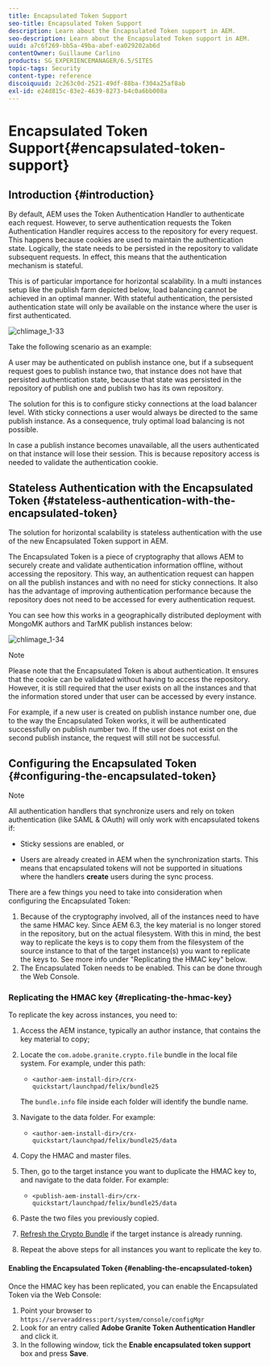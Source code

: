 ```yaml
---
title: Encapsulated Token Support
seo-title: Encapsulated Token Support
description: Learn about the Encapsulated Token support in AEM.
seo-description: Learn about the Encapsulated Token support in AEM.
uuid: a7c6f269-bb5a-49ba-abef-ea029202ab6d
contentOwner: Guillaume Carlino
products: SG_EXPERIENCEMANAGER/6.5/SITES
topic-tags: Security
content-type: reference
discoiquuid: 2c263c0d-2521-49df-88ba-f304a25af8ab
exl-id: e24d815c-83e2-4639-8273-b4c0a6bb008a
---
```

# Encapsulated Token Support{#encapsulated-token-support}

## Introduction {#introduction}

By default, AEM uses the Token Authentication Handler to authenticate each request. However, to serve authentication requests the Token Authentication Handler requires access to the repository for every request. This happens because cookies are used to maintain the authentication state. Logically, the state needs to be persisted in the repository to validate subsequent requests. In effect, this means that the authentication mechanism is stateful.

This is of particular importance for horizontal scalability. In a multi instances setup like the publish farm depicted below, load balancing cannot be achieved in an optimal manner. With stateful authentication, the persisted authentication state will only be available on the instance where the user is first authenticated.

![chlimage_1-33](assets/chlimage_1-33a.png)

Take the following scenario as an example:

A user may be authenticated on publish instance one, but if a subsequent request goes to publish instance two, that instance does not have that persisted authentication state, because that state was persisted in the repository of publish one and publish two has its own repository.

The solution for this is to configure sticky connections at the load balancer level. With sticky connections a user would always be directed to the same publish instance. As a consequence, truly optimal load balancing is not possible.

In case a publish instance becomes unavailable, all the users authenticated on that instance will lose their session. This is because repository access is needed to validate the authentication cookie.

## Stateless Authentication with the Encapsulated Token {#stateless-authentication-with-the-encapsulated-token}

The solution for horizontal scalability is stateless authentication with the use of the new Encapsulated Token support in AEM.

The Encapsulated Token is a piece of cryptography that allows AEM to securely create and validate authentication information offline, without accessing the repository. This way, an authentication request can happen on all the publish instances and with no need for sticky connections. It also has the advantage of improving authentication performance because the repository does not need to be accessed for every authentication request.

You can see how this works in a geographically distributed deployment with MongoMK authors and TarMK publish instances below:

![chlimage_1-34](assets/chlimage_1-34a.png)

>[!NOTE]
>
>Please note that the Encapsulated Token is about authentication. It ensures that the cookie can be validated without having to access the repository. However, it is still required that the user exists on all the instances and that the information stored under that user can be accessed by every instance.
>
>For example, if a new user is created on publish instance number one, due to the way the Encapsulated Token works, it will be authenticated successfully on publish number two. If the user does not exist on the second publish instance, the request will still not be successful.
>

## Configuring the Encapsulated Token {#configuring-the-encapsulated-token}

>[!NOTE]
>All authentication handlers that synchronize users and rely on token authentication (like SAML & OAuth) will only work with encapsulated tokens if:
>
>* Sticky sessions are enabled, or
>
>* Users are already created in AEM when the synchronization starts. This means that encapsulated tokens will not be supported in situations where the handlers **create** users during the sync process.

There are a few things you need to take into consideration when configuring the Encapsulated Token:

1. Because of the cryptography involved, all of the instances need to have the same HMAC key. Since AEM 6.3, the key material is no longer stored in the repository, but on the actual filesystem. With this in mind, the best way to replicate the keys is to copy them from the filesystem of the source instance to that of the target instance(s) you want to replicate the keys to. See more info under "Replicating the HMAC key" below.
1. The Encapsulated Token needs to be enabled. This can be done through the Web Console.

### Replicating the HMAC key {#replicating-the-hmac-key}

To replicate the key across instances, you need to:

1. Access the AEM instance, typically an author instance, that contains the key material to copy;
1. Locate the `com.adobe.granite.crypto.file` bundle in the local file system. For example, under this path:

    * `<author-aem-install-dir>/crx-quickstart/launchpad/felix/bundle25`

   The `bundle.info` file inside each folder will identify the bundle name.

1. Navigate to the data folder. For example:

    * `<author-aem-install-dir>/crx-quickstart/launchpad/felix/bundle25/data`

1. Copy the HMAC and master files.
1. Then, go to the target instance you want to duplicate the HMAC key to, and navigate to the data folder. For example:

    * `<publish-aem-install-dir>/crx-quickstart/launchpad/felix/bundle25/data`

1. Paste the two files you previously copied.
1. [Refresh the Crypto Bundle](/help/communities/deploy-communities.md#refresh-the-granite-crypto-bundle) if the target instance is already running.

1. Repeat the above steps for all instances you want to replicate the key to.

#### Enabling the Encapsulated Token {#enabling-the-encapsulated-token}

Once the HMAC key has been replicated, you can enable the Encapsulated Token via the Web Console:

1. Point your browser to `https://serveraddress:port/system/console/configMgr`
1. Look for an entry called **Adobe Granite Token Authentication Handler** and click it.
1. In the following window, tick the **Enable encapsulated token support** box and press **Save**.
